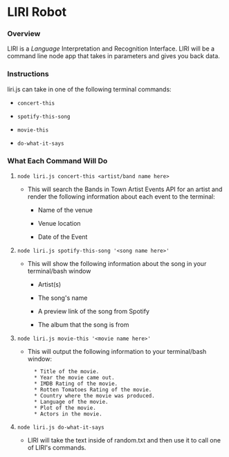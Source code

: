 # LIRI Robot

### Overview

LIRI is a _Language_ Interpretation and Recognition Interface. LIRI will be a command line node app that takes in parameters and gives you back data.

### Instructions

liri.js can take in one of the following terminal commands:

   * `concert-this`

   * `spotify-this-song`

   * `movie-this`

   * `do-what-it-says`

### What Each Command Will Do

1. `node liri.js concert-this <artist/band name here>`

   * This will search the Bands in Town Artist Events API for an artist and render the following information about each event to the terminal:

     * Name of the venue

     * Venue location

     * Date of the Event

2. `node liri.js spotify-this-song '<song name here>'`

   * This will show the following information about the song in your terminal/bash window

     * Artist(s)

     * The song's name

     * A preview link of the song from Spotify

     * The album that the song is from


3. `node liri.js movie-this '<movie name here>'`

   * This will output the following information to your terminal/bash window:

     ```
       * Title of the movie.
       * Year the movie came out.
       * IMDB Rating of the movie.
       * Rotten Tomatoes Rating of the movie.
       * Country where the movie was produced.
       * Language of the movie.
       * Plot of the movie.
       * Actors in the movie.
     ```

4. `node liri.js do-what-it-says`

     * LIRI will take the text inside of random.txt and then use it to call one of LIRI's commands.



